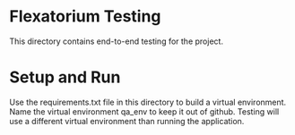 # Flexatorium Testing

This directory contains end-to-end testing for the project.

# Setup and Run

Use the requirements.txt file in this directory to build a virtual environment. 
Name the virtual environment qa_env to keep it out of github.
Testing will use a different virtual environment than running the application.


